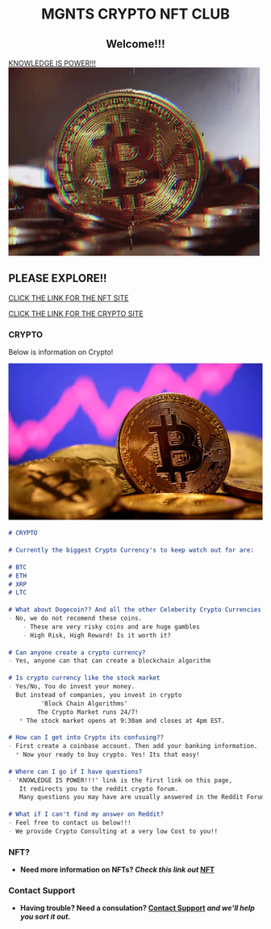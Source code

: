 <h1 align="center">MGNTS CRYPTO NFT CLUB</h1>
<h2 align="center">Welcome!!!</h2>

[KNOWLEDGE IS POWER!!!](https://www.reddit.com/r/CryptoCurrency/)
![alt text](https://github.com/crypto-club/crypto-club.github.io/blob/main/bitcoin-crypto.gif?raw=true)





## PLEASE EXPLORE!!

[CLICK THE LINK FOR THE NFT SITE](https://crypto-club.github.io/nft/) 

[CLICK THE LINK FOR THE CRYPTO SITE](https://crypto-club.github.io/)

### CRYPTO

Below is information on Crypto!

![alt text](https://github.com/crypto-club/crypto-club.github.io/blob/main/image1.png?raw=true)

```markdown
# CRYPTO

# Currently the biggest Crypto Currency's to keep watch out for are:

# BTC
# ETH
# XRP
# LTC

# What about Dogecoin?? And all the other Celeberity Crypto Currencies!?
- No, we do not recomend these coins. 
    - These are very risky coins and are huge gambles
    - High Risk, High Reward! Is it worth it? 

# Can anyone create a crypto currency?
- Yes, anyone can that can create a blockchain algorithm

# Is crypto currency like the stock market
- Yes/No, You do invest your money.
  But instead of companies, you invest in crypto 
         'Block Chain Algorithms' 
        The Crypto Market runs 24/7!
   * The stock market opens at 9:30am and closes at 4pm EST.

# How can I get into Crypto its confusing??
- First create a coinbase account. Then add your banking information. 
  * Now your ready to buy crypto. Yes! Its that easy!

# Where can I go if I have questions?
- 'KNOWLEDGE IS POWER!!!' link is the first link on this page,
   It redirects you to the reddit crypto forum. 
   Many questions you may have are usually answered in the Reddit Forum

# What if I can't find my answer on Reddit?
- Feel free to contact us below!!!
- We provide Crypto Consulting at a very low Cost to you!!

```
### NFT?
-  **Need more information on NFTs? _Check this link out_ [NFT](https://crypto-club.github.io/nft/)**

### Contact Support
-  **Having trouble? Need a consulation? [Contact Support](https://crypto-club.github.io/contact-us/) _and we’ll help you sort it out._**

